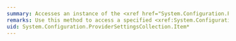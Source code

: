 ```yaml
---
summary: Accesses an instance of the <xref href="System.Configuration.ProviderSettingsCollection"></xref> class.
remarks: Use this method to access a specified <xref:System.Configuration.ProviderSettings> object contained within this <xref:System.Configuration.ProviderSettingsCollection> class.
uid: System.Configuration.ProviderSettingsCollection.Item*
---
```

